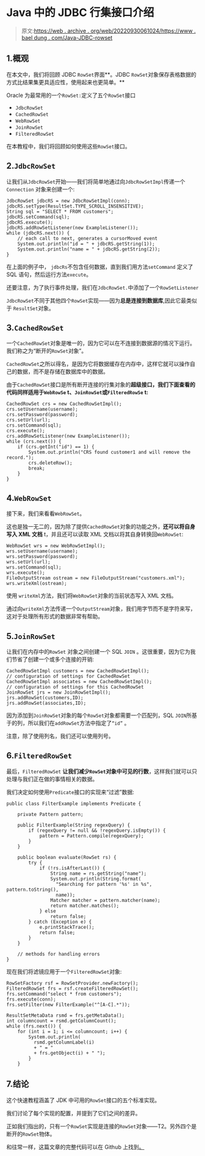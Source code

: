 # Java 中的 JDBC 行集接口介绍

> 原文:[https://web . archive . org/web/20220930061024/https://www . bael dung . com/Java-JDBC-rowset](https://web.archive.org/web/20220930061024/https://www.baeldung.com/java-jdbc-rowset)

## 1.概观

在本文中，我们将回顾 JDBC `RowSet`界面**。JDBC `RowSet`对象保存表格数据的方式比结果集更具适应性，使用起来也更简单。**

Oracle 为最常用的一个`RowSet:`定义了五个`RowSet`接口

*   `JdbcRowSet`
*   `CachedRowSet`
*   `WebRowSet`
*   `JoinRowSet`
*   `FilteredRowSet`

在本教程中，我们将回顾如何使用这些`RowSet`接口。

## 2.`JdbcRowSet`

让我们从`JdbcRowSet`开始——我们将简单地通过向`JdbcRowSetImpl`传递一个`Connection` 对象来创建一个:

```
JdbcRowSet jdbcRS = new JdbcRowSetImpl(conn);
jdbcRS.setType(ResultSet.TYPE_SCROLL_INSENSITIVE);
String sql = "SELECT * FROM customers";
jdbcRS.setCommand(sql);
jdbcRS.execute();
jdbcRS.addRowSetListener(new ExampleListener());
while (jdbcRS.next()) {
    // each call to next, generates a cursorMoved event
    System.out.println("id = " + jdbcRS.getString(1));
    System.out.println("name = " + jdbcRS.getString(2));
}
```

在上面的例子中， `jdbcRs`不包含任何数据，直到我们用方法`setCommand` 定义了 SQL 语句，然后运行方法`execute`。

还要注意，为了执行事件处理，我们在`JdbcRowSet.`中添加了一个`RowSetListener`

`JdbcRowSet`不同于其他四个`RowSet`实现——因为**总是连接到数据库**,因此它最类似于 `ResultSet`对象。

## 3.`CachedRowSet`

一个`CachedRowSet`对象是唯一的，因为它可以在不连接到数据源的情况下运行。我们称之为“断开的`RowSet`对象”。

`CachedRowSet`之所以得名，是因为它将数据缓存在内存中，这样它就可以操作自己的数据，而不是存储在数据库中的数据。

由于`CachedRowSet`接口是所有断开连接的行集对象的**超级接口，我们下面查看的代码同样适用于`WebRowSe` t、`JoinRowSet`或`FilteredRowSe` t:**

```
CachedRowSet crs = new CachedRowSetImpl();
crs.setUsername(username);
crs.setPassword(password);
crs.setUrl(url);
crs.setCommand(sql);
crs.execute();
crs.addRowSetListener(new ExampleListener());
while (crs.next()) {
    if (crs.getInt("id") == 1) {
        System.out.println("CRS found customer1 and will remove the record.");
        crs.deleteRow();
        break;
    }
}
```

## 4.`WebRowSet`

接下来，我们来看看`WebRowSet`。

这也是独一无二的，因为除了提供`CachedRowSet`对象的功能之外，**还可以将自身写入 XML 文档** t，并且还可以读取 XML 文档以将其自身转换回`WebRowSet`:

```
WebRowSet wrs = new WebRowSetImpl();
wrs.setUsername(username);
wrs.setPassword(password);
wrs.setUrl(url);
wrs.setCommand(sql);
wrs.execute();
FileOutputStream ostream = new FileOutputStream("customers.xml");
wrs.writeXml(ostream);
```

使用 `writeXml`方法，我们将`WebRowSet`对象的当前状态写入 XML 文档。

通过向`writeXml`方法传递一个`OutputStream`对象，我们用字节而不是字符来写，这对于处理所有形式的数据非常有帮助。

## 5.`JoinRowSet`

让我们在内存中的`RowSet` 对象之间创建一个 SQL `JOIN` 。这很重要，因为它为我们节省了创建一个或多个连接的开销:

```
CachedRowSetImpl customers = new CachedRowSetImpl();
// configuration of settings for CachedRowSet
CachedRowSetImpl associates = new CachedRowSetImpl();
// configuration of settings for this CachedRowSet            
JoinRowSet jrs = new JoinRowSetImpl();
jrs.addRowSet(customers,ID);
jrs.addRowSet(associates,ID);
```

因为添加到`JoinRowSet`对象的每个`RowSet`对象都需要一个匹配列，SQL `JOIN`所基于的列，所以我们在`addRowSet`方法中指定了`“id”` 。

注意，除了使用列名，我们还可以使用列号。

## 6.`FilteredRowSet`

最后，`FilteredRowSet` **让我们减少`RowSet`对象中可见的行数**，这样我们就可以只处理与我们正在做的事情相关的数据。

我们决定如何使用`Predicate`接口的实现来“过滤”数据:

```
public class FilterExample implements Predicate {

    private Pattern pattern;

    public FilterExample(String regexQuery) {
        if (regexQuery != null && !regexQuery.isEmpty()) {
            pattern = Pattern.compile(regexQuery);
        }
    }

    public boolean evaluate(RowSet rs) {
        try {
            if (!rs.isAfterLast()) {
                String name = rs.getString("name");
                System.out.println(String.format(
                  "Searching for pattern '%s' in %s", pattern.toString(),
                  name));
                Matcher matcher = pattern.matcher(name);
                return matcher.matches();
            } else
                return false;
        } catch (Exception e) {
            e.printStackTrace();
            return false;
        }
    }

    // methods for handling errors
}
```

现在我们将滤镜应用于一个`FilteredRowSet`对象:

```
RowSetFactory rsf = RowSetProvider.newFactory();
FilteredRowSet frs = rsf.createFilteredRowSet();
frs.setCommand("select * from customers");
frs.execute(conn);
frs.setFilter(new FilterExample("^[A-C].*"));

ResultSetMetaData rsmd = frs.getMetaData();
int columncount = rsmd.getColumnCount();
while (frs.next()) {
    for (int i = 1; i <= columncount; i++) {
        System.out.println(
          rsmd.getColumnLabel(i)
          + " = "
          + frs.getObject(i) + " ");
        }
    }
```

## 7.结论

这个快速教程涵盖了 JDK 中可用的`RowSet`接口的五个标准实现。

我们讨论了每个实现的配置，并提到了它们之间的差异。

正如我们指出的，只有一个`RowSet`实现是连接的`RowSet`对象——T2。另外四个是断开的`RowSet`物体。

和往常一样，这篇文章的完整代码可以在 Github 上找到[。](https://web.archive.org/web/20221206003849/https://github.com/eugenp/tutorials/tree/master/persistence-modules/core-java-persistence)